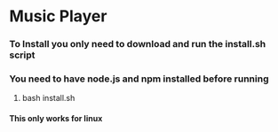# Music Player

### To Install you only need to download and run the install.sh script
### You need to have node.js and npm installed before running
1. bash install.sh

#### This only works for linux


